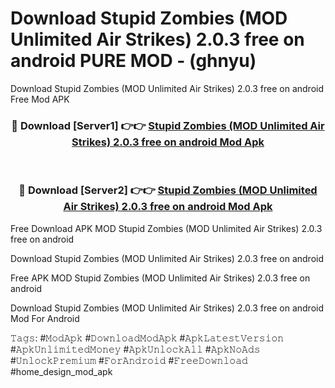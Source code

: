 # Download Stupid Zombies (MOD Unlimited Air Strikes) 2.0.3 free on android PURE MOD - (ghnyu)
Download Stupid Zombies (MOD Unlimited Air Strikes) 2.0.3 free on android Free Mod APK

<div align="center">
<h3>🔴 Download [Server1] 👉👉 <a href="https://apk-comot.site?title=Stupid_Zombies_(MOD_Unlimited_Air_Strikes)_2.0.3_free_on_android">Stupid Zombies (MOD Unlimited Air Strikes) 2.0.3 free on android Mod Apk</a></h3><br>

<h3>🔴 Download [Server2] 👉👉 <a href="https://apk-comot.site?title=Stupid_Zombies_(MOD_Unlimited_Air_Strikes)_2.0.3_free_on_android">Stupid Zombies (MOD Unlimited Air Strikes) 2.0.3 free on android Mod Apk</a></h3>
</div>


Free Download APK MOD Stupid Zombies (MOD Unlimited Air Strikes) 2.0.3 free on android

Download Stupid Zombies (MOD Unlimited Air Strikes) 2.0.3 free on android 

Free APK MOD Stupid Zombies (MOD Unlimited Air Strikes) 2.0.3 free on android 

Download Stupid Zombies (MOD Unlimited Air Strikes) 2.0.3 free on android Mod For Android

𝚃𝚊𝚐𝚜: #𝙼𝚘𝚍𝙰𝚙𝚔 #𝙳𝚘𝚠𝚗𝚕𝚘𝚊𝚍𝙼𝚘𝚍𝙰𝚙𝚔 #𝙰𝚙𝚔𝙻𝚊𝚝𝚎𝚜𝚝𝚅𝚎𝚛𝚜𝚒𝚘𝚗 #𝙰𝚙𝚔𝚄𝚗𝚕𝚒𝚖𝚒𝚝𝚎𝚍𝙼𝚘𝚗𝚎𝚢 #𝙰𝚙𝚔𝚄𝚗𝚕𝚘𝚌𝚔𝙰𝚕𝚕 #𝙰𝚙𝚔𝙽𝚘𝙰𝚍𝚜 #𝚄𝚗𝚕𝚘𝚌𝚔𝙿𝚛𝚎𝚖𝚒𝚞𝚖 #𝙵𝚘𝚛𝙰𝚗𝚍𝚛𝚘𝚒𝚍 #𝙵𝚛𝚎𝚎𝙳𝚘𝚠𝚗𝚕𝚘𝚊𝚍 #home_design_mod_apk